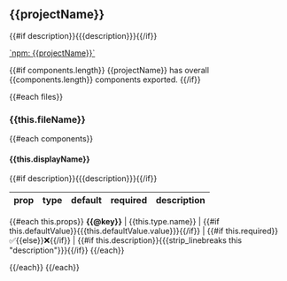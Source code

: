 ## {{projectName}}

{{#if description}}{{{description}}}{{/if}}

[\`npm: {{projectName}}\`]({{npmLink}})

{{#if components.length}}
{{projectName}} has overall {{components.length}} components exported.
{{/if}}

{{#each files}}
### {{this.fileName}}

{{#each components}}
#### {{this.displayName}}

{{#if description}}{{{description}}}{{/if}}

prop | type | default | required | description
---- | :----: | :-------: | :--------: | -----------
{{#each this.props}}
**{{@key}}** | {{this.type.name}} | {{#if this.defaultValue}}{{{this.defaultValue.value}}}{{/if}} | {{#if this.required}}:white_check_mark:{{else}}:x:{{/if}} | {{#if this.description}}{{{strip_linebreaks this "description"}}}{{/if}}
{{/each}}

{{/each}}
{{/each}}